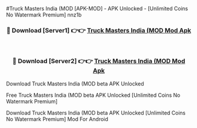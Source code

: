 #Truck Masters India (MOD [APK-MOD] - APK Unlocked - [Unlimited Coins No Watermark Premium] nnz1b



<div align="center">

<h3>🔴 Download [Server1] 👉👉 <a href="https://momento.my/?title=Truck_Masters_India_(MOD">Truck Masters India (MOD Mod Apk</a></h3><br>

<h3>🔴 Download [Server2] 👉👉 <a href="https://momento.my/?title=Truck_Masters_India_(MOD">Truck Masters India (MOD Mod Apk</a></h3>
</div>



Download Truck Masters India (MOD beta APK Unlocked

Free Truck Masters India (MOD beta APK Unlocked [Unlimited Coins No Watermark Premium]

Download Truck Masters India (MOD beta APK Unlocked [Unlimited Coins No Watermark Premium] Mod For Android
